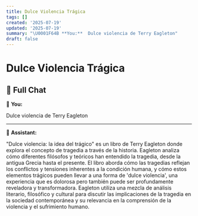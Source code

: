 ```yaml
---
title: Dulce Violencia Trágica
tags: []
created: '2025-07-19'
updated: '2025-07-19'
summary: "\U0001F64B **You:**  Dulce violencia de Terry Eagleton"
draft: false
---
```


# Dulce Violencia Trágica

## 🧠 Full Chat

🙋 **You:**

Dulce violencia de Terry Eagleton

---

🤖 **Assistant:**

"Dulce violencia: la idea del trágico" es un libro de Terry Eagleton donde explora el concepto de tragedia a través de la historia. Eagleton analiza cómo diferentes filósofos y teóricos han entendido la tragedia, desde la antigua Grecia hasta el presente. El libro aborda cómo las tragedias reflejan los conflictos y tensiones inherentes a la condición humana, y cómo estos elementos trágicos pueden llevar a una forma de 'dulce violencia', una experiencia que es dolorosa pero también puede ser profundamente reveladora y transformadora. Eagleton utiliza una mezcla de análisis literario, filosófico y cultural para discutir las implicaciones de la tragedia en la sociedad contemporánea y su relevancia en la comprensión de la violencia y el sufrimiento humano.